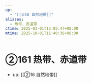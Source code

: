 ```yaml
---
up:
  - "[[②16 自然地带]]"
aliases:
  - 热带、赤道带
ctime: 2025-03-01T13:05:47+08:00
mtime: 2025-10-01T11:40:36+08:00
---
```


# ②161 热带、赤道带

- up: [[②16 自然地带]]
